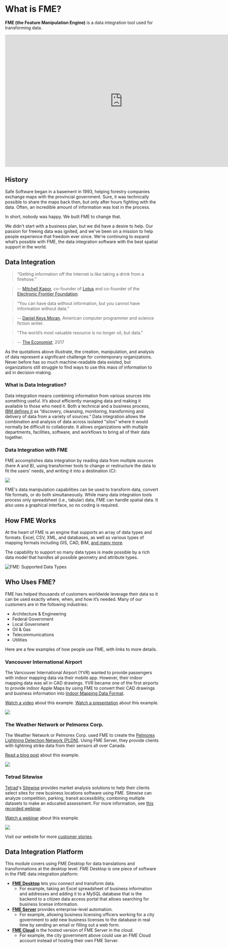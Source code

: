 # What is FME?

**FME (the Feature Manipulation Engine)** is a data integration tool used for transforming data.

<iframe width="770" height="433" src="https://www.youtube.com/embed/5BtMsgRIiAA" frameborder="0" allow="autoplay; encrypted-media" allowfullscreen></iframe>

## History

Safe Software began in a basement in 1993, helping forestry companies exchange maps with the provincial government. Sure, it was technically possible to share the maps back then, but only after hours fighting with the data. Often, an incredible amount of information was lost in the process.

In short, nobody was happy. We built FME to change that.

We didn't start with a business plan, but we did have a desire to help. Our passion for freeing data was ignited, and we've been on a mission to help people experience that freedom ever since. We're continuing to expand what’s possible with FME, the data integration software with the best spatial support in the world.

## Data Integration

> “Getting information off the Internet is like taking a drink from a firehose.”

>-- [Mitchell Kapor](https://www.kaporcenter.org/co-chairs-and-staff/), co-founder of [Lotus](https://en.wikipedia.org/wiki/Lotus_Software) and co-founder of the [Electronic Frontier Foundation](https://www.eff.org/).

<tag></tag>
> “You can have data without information, but you cannot have information without data.”

>-- [Daniel Keys Moran](https://en.wikipedia.org/wiki/Daniel_Keys_Moran), American computer programmer and science fiction writer.

<tag></tag>
> "The world’s most valuable resource is no longer oil, but data."

>-- [The Economist](https://www.economist.com/leaders/2017/05/06/the-worlds-most-valuable-resource-is-no-longer-oil-but-data), 2017

As the quotations above illustrate, the creation, manipulation, and analysis of data represent a significant challenge for contemporary organizations. Never before has so much machine-readable data existed, but organizations still struggle to find ways to use this mass of information to aid in decision-making.

### What is Data Integration?

Data integration means combining information from various sources into something useful. It’s about efficiently managing data and making it available to those who need it. Both a technical and a business process, [IBM defines it](http://www-01.ibm.com/software/data/integration/) as “discovery, cleansing, monitoring, transforming and delivery of data from a variety of sources.” Data integration allows the combination and analysis of data across isolated "silos" where it would normally be difficult to collaborate. It allows organizations with multiple departments, facilities, software, and workflows to bring all of their data together.

### Data Integration with FME

<!-- Re-write this with updated marketing language -->

FME accomplishes data integration by reading data from multiple sources (here A and B), using transformer tools to change or restructure the data to fit the users’ needs, and writing it into a destination (C):

![](./Images/Img1.001.WhatIsFME.png)

FME's data manipulation capabilities can be used to transform data, convert file formats, or do both simultaneously. While many data integration tools process only spreadsheet (i.e., tabular) data, FME can handle spatial data. It also uses a graphical interface, so no coding is required.

## How FME Works

At the heart of FME is an engine that supports an array of data types and formats: Excel, CSV, XML, and databases, as well as various types of mapping formats including GIS, CAD, BIM, [and many more](https://www.safe.com/integrate/#!).

The capability to support so many data types is made possible by a rich data model that handles all possible geometry and attribute types.

![FME: Supported Data Types](./Images/Img1.002.FMEDataTypes.png)

## Who Uses FME?

FME has helped thousands of customers worldwide leverage their data so it can be used exactly where, when, and how it’s needed. Many of our customers are in the following industries:

- Architecture & Engineering
- Federal Government
- Local Government
- Oil & Gas
- Telecommunications
- Utilities

Here are a few examples of how people use FME, with links to more details.

### Vancouver International Airport

The Vancouver International Airport (YVR) wanted to provide passengers with indoor mapping data via their mobile app. However, their indoor mapping data was all in CAD drawings. YVR became one of the first airports to provide indoor Apple Maps by using FME to convert their CAD drawings and business information into [Indoor Mapping Data Format](https://www.safe.com/integrate/indoor-mapping-data-format-imdf/).

[Watch a video](https://www.youtube.com/watch?v=pHaLPP6Vj4c&feature=youtu.be) about this example.
[Watch a presentation](https://www.safe.com/presentation/indoor-mapping-trials-and-tribulations/?) about this example.

![](./Images/yvr.png)

### The Weather Network or Pelmorex Corp.

The Weather Network or Pelmorex Corp. used FME to create the [Pelmorex Lightning Detection Network (PLDN)](http://data.twncs.com/Solutions/Lightning/lightning.html). Using FME Server, they provide clients with lightning strike data from their sensors all over Canada.

[Read a blog post](https://blog.safe.com/2010/09/fme-server-and-the-weather-network/?) about this example.

![](./Images/the-weather-network.png)

### Tetrad Sitewise

[Tetrad](http://www.tetrad.com/)'s [Sitewise](http://www.tetrad.com/software/sitewisepro/) provides market analysis solutions to help their clients select sites for new business locations software using FME. Sitewise can analyze competition, parking, transit accessibility, combining multiple datasets to make an educated assessment. For more information, see [this recorded webinar](https://www.safe.com/webinars/market-analysis/).

[Watch a webinar](https://www.safe.com/webinars/market-analysis/) about this example.

![](./Images/FME-AGOL-drive-time-polygon.jpg)

Visit our website for more [customer stories](https://www.safe.com/customers/).

## Data Integration Platform

This module covers using FME Desktop for data translations and transformations at the desktop level. FME Desktop is one piece of software in the FME  data integration platform:

- [**FME Desktop**](https://www.safe.com/fme/fme-desktop/) lets you connect and transform data.
  - For example, taking an Excel spreadsheet of business information and addresses and adding it to a MySQL database that is the backend to a citizen data access portal that allows searching for business license information.
- [**FME Server**](https://www.safe.com/fme/fme-server/) provides enterprise-level automation.
  - For example, allowing business licensing officers working for a city government to add new business licenses to the database in real time by sending an email or filling out a web form.
- [**FME Cloud**](https://www.safe.com/fme/fme-cloud/) is the hosted version of FME Server in the cloud.
  - For example, the city government above could use an FME Cloud account instead of hosting their own FME Server.
